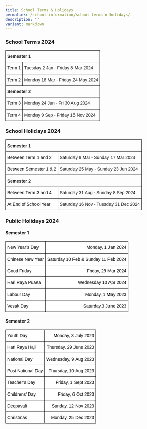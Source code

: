 ```yaml
---
title: School Terms & Holidays
permalink: /school-information/school-terms-n-holidays/
description: ""
variant: markdown
---
```

### School Terms 2024

<style type="text/css">
.tg  {border-collapse:collapse;border-spacing:0;}
.tg td{border-color:black;border-style:solid;border-width:1px;font-family:Arial, sans-serif;font-size:14px;
  overflow:hidden;padding:10px 5px;word-break:normal;}
.tg th{border-color:black;border-style:solid;border-width:1px;font-family:Arial, sans-serif;font-size:14px;
  font-weight:normal;overflow:hidden;padding:10px 5px;word-break:normal;}
.tg .tg-1wig{font-weight:bold;text-align:left;vertical-align:top}
.tg .tg-0lax{text-align:left;vertical-align:top}
</style>
<table class="tg">
<thead>
  <tr>
    <th class="tg-1wig" colspan="2">Semester 1</th>
  </tr>
</thead>
<tbody>
  <tr>
    <td class="tg-0lax">Term 1</td>
    <td class="tg-0lax">Tuesday 2 Jan&nbsp;- Friday 8 Mar 2024</td>
  </tr>
  <tr>
    <td class="tg-0lax">Term 2</td>
    <td class="tg-0lax">Monday 18 Mar - Friday 24 May 2024</td>
  </tr>
  <tr>
    <td class="tg-1wig" colspan="2">Semester 2</td>
  </tr>
  <tr>
    <td class="tg-0lax">Term 3</td>
    <td class="tg-0lax">Monday 24 Jun - Fri 30 Aug 2024</td>
  </tr>
  <tr>
    <td class="tg-0lax">Term 4</td>
    <td class="tg-0lax">Monday 9 Sep - Friday 15 Nov 2024</td>
  </tr>
</tbody>
</table>

### School Holidays 2024

<style type="text/css">
.tg  {border-collapse:collapse;border-spacing:0;}
.tg td{border-color:black;border-style:solid;border-width:1px;font-family:Arial, sans-serif;font-size:14px;
  overflow:hidden;padding:10px 5px;word-break:normal;}
.tg th{border-color:black;border-style:solid;border-width:1px;font-family:Arial, sans-serif;font-size:14px;
  font-weight:normal;overflow:hidden;padding:10px 5px;word-break:normal;}
.tg .tg-1wig{font-weight:bold;text-align:left;vertical-align:top}
.tg .tg-yst8{background-color:#FFF;text-align:left;text-decoration:underline;vertical-align:top}
.tg .tg-ktyi{background-color:#FFF;text-align:left;vertical-align:top}
</style>
<table class="tg">
<thead>
  <tr>
    <th class="tg-1wig" colspan="2">Semester 1</th>
  </tr>
</thead>
<tbody>
  <tr>
    <td class="tg-ktyi"><span style="font-weight:400;color:#000">Between Term 1 and 2</span></td>
    <td class="tg-0lax">Saturday 9 Mar - Sunday 17 Mar 2024</td>
  </tr>
  <tr>
    <td class="tg-ktyi"><span style="font-weight:400;color:#000">Between Semester 1 &amp; 2</span></td>
    <td class="tg-0lax">Saturday 25 May - Sunday 23 Jun 2024</td>
  </tr>
  <tr>
    <td class="tg-1wig" colspan="2">Semester 2</td>
  </tr>
  <tr>
    <td class="tg-ktyi"><span style="font-weight:400;color:#000">Between Term 3 and 4</span></td>
    <td class="tg-0lax">Saturday 31 Aug - Sunday 8 Sep 2024</td>
  </tr>
  <tr>
    <td class="tg-ktyi"><span style="font-weight:400;color:#000">At End of School Year</span></td>
    <td class="tg-0lax">Saturday 16 Nov - Tuesday 31 Dec 2024</td>
  </tr>
</tbody>
</table>

### Public Holidays 2024

#### Semester 1
<style type="text/css">
.tg  {border-collapse:collapse;border-spacing:0;}
.tg td{border-color:black;border-style:solid;border-width:1px;font-family:Arial, sans-serif;font-size:14px;
  overflow:hidden;padding:10px 5px;word-break:normal;}
.tg th{border-color:black;border-style:solid;border-width:1px;font-family:Arial, sans-serif;font-size:14px;
  font-weight:normal;overflow:hidden;padding:10px 5px;word-break:normal;}
.tg .tg-eelb{background-color:#FFF;text-align:right;vertical-align:top}
.tg .tg-lqy6{text-align:right;vertical-align:top}
.tg .tg-ktyi{background-color:#FFF;text-align:left;vertical-align:top}
.tg .tg-0lax{text-align:left;vertical-align:top}
</style>
<table class="tg">
<thead>
  <tr>
    <th class="tg-ktyi"><span style="font-weight:400;color:#000">New Year’s Day</span></th>
    <th class="tg-eelb"><span style="font-weight:400;color:#000">Monday, 1 Jan 2024</span></th>
  </tr>
</thead>
<tbody>
  
  <tr>
    <td class="tg-ktyi"><span style="font-weight:400;color:#000">Chinese New Year</span></td>
    <td class="tg-eelb"><span style="font-weight:400;color:#000">Saturday 10 Feb &amp; Sunday 11 Feb 2024</span></td>
  </tr>
  <tr>
    <td class="tg-ktyi"><span style="font-weight:400;color:#000">Good Friday</span></td>
    <td class="tg-eelb"><span style="font-weight:400;color:#000">Friday, 29 Mar 2024</span></td>
  </tr>
  <tr>
    <td class="tg-ktyi"><span style="font-weight:400;color:#000">Hari Raya Puasa</span></td>
    <td class="tg-eelb"><span style="font-weight:400;color:#000">Wednesday 10 Apr 2024</span></td>
  </tr>
  <tr>
    <td class="tg-ktyi"><span style="font-weight:400;color:#000">Labour Day</span></td>
    <td class="tg-eelb"><span style="font-weight:400;color:#000">Monday, 1 May 2023</span></td>
  </tr>
  <tr>
    <td class="tg-ktyi"><span style="font-weight:400;color:#000">Vesak Day</span></td>
    <td class="tg-eelb"><span style="font-weight:400;color:#000">Saturday,3 June 2023</span></td>
  </tr>
</tbody>
</table>

#### Semester 2

<style type="text/css">
.tg  {border-collapse:collapse;border-spacing:0;}
.tg td{border-color:black;border-style:solid;border-width:1px;font-family:Arial, sans-serif;font-size:14px;
  overflow:hidden;padding:10px 5px;word-break:normal;}
.tg th{border-color:black;border-style:solid;border-width:1px;font-family:Arial, sans-serif;font-size:14px;
  font-weight:normal;overflow:hidden;padding:10px 5px;word-break:normal;}
.tg .tg-eelb{background-color:#FFF;text-align:right;vertical-align:top}
.tg .tg-lqy6{text-align:right;vertical-align:top}
.tg .tg-ktyi{background-color:#FFF;text-align:left;vertical-align:top}
.tg .tg-0lax{text-align:left;vertical-align:top}
</style>
<table class="tg">
<thead>
  <tr>
    <th class="tg-ktyi"><span style="font-weight:400;color:#000">Youth Day</span></th>
    <th class="tg-eelb"><span style="font-weight:400;color:#000">Monday, 3 July 2023</span></th>
  </tr>
</thead>
<tbody>
  <tr>
    <td class="tg-ktyi"><span style="font-weight:400;color:#000">Hari Raya Haji</span></td>
    <td class="tg-eelb"><span style="font-weight:400;color:#000">Thursday, 29 June 2023</span></td>
  </tr>
  <tr>
    <td class="tg-ktyi"><span style="font-weight:400;color:#000">National Day</span></td>
    <td class="tg-eelb"><span style="font-weight:400;color:#000">Wednesday, 9 Aug 2023</span></td>
  </tr>
  <tr>
    <td class="tg-ktyi"><span style="font-weight:400;color:#000">Post National Day</span></td>
    <td class="tg-eelb"><span style="font-weight:400;color:#000">Thursday, 10 Aug 2023</span></td>
  </tr>
  <tr>
    <td class="tg-ktyi"><span style="font-weight:400;color:#000">Teacher’s Day</span></td>
    <td class="tg-eelb"><span style="font-weight:400;color:#000">Friday, 1 Sept 2023</span></td>
  </tr>
  <tr>
    <td class="tg-ktyi"><span style="font-weight:400;color:#000">Childrens’ Day</span></td>
    <td class="tg-eelb"><span style="font-weight:400;color:#000">Friday, 6 Oct 2023</span></td>
  </tr>
  <tr>
    <td class="tg-ktyi"><span style="font-weight:400;color:#000">Deepavali</span></td>
    <td class="tg-eelb"><span style="font-weight:400;color:#000">Sunday, 12 Nov 2023</span></td>
  </tr>
  <tr>
    <td class="tg-0lax"><span style="font-weight:400;color:#000">Christmas</span></td>
    <td class="tg-lqy6"><span style="font-weight:400;color:#000">Monday, 25 Dec 2023</span></td>
  </tr>
</tbody>
</table>

